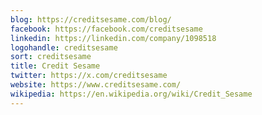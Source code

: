 ```yaml
---
blog: https://creditsesame.com/blog/
facebook: https://facebook.com/creditsesame
linkedin: https://linkedin.com/company/1098518
logohandle: creditsesame
sort: creditsesame
title: Credit Sesame
twitter: https://x.com/creditsesame
website: https://www.creditsesame.com/
wikipedia: https://en.wikipedia.org/wiki/Credit_Sesame
---
```


